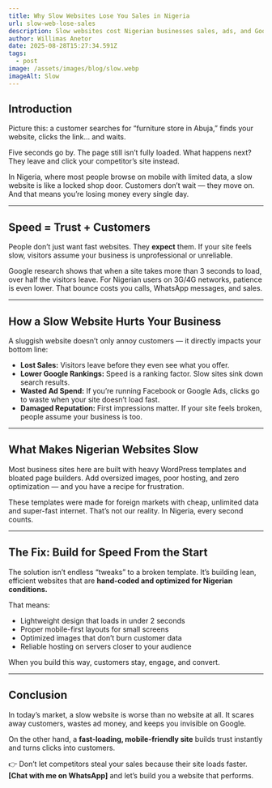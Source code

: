 ```yaml
---
title: Why Slow Websites Lose You Sales in Nigeria
url: slow-web-lose-sales
description: Slow websites cost Nigerian businesses sales, ads, and Google rankings. Learn why speed matters and
author: Willimas Anetor
date: 2025-08-28T15:27:34.591Z
tags:
  - post
image: /assets/images/blog/slow.webp
imageAlt: Slow
---
```


## Introduction

Picture this: a customer searches for “furniture store in Abuja,” finds your website, clicks the link… and waits.

Five seconds go by. The page still isn’t fully loaded. What happens next? They leave and click your competitor’s site instead.

In Nigeria, where most people browse on mobile with limited data, a slow website is like a locked shop door. Customers don’t wait — they move on. And that means you’re losing money every single day.

---

## Speed = Trust + Customers

People don’t just want fast websites. They **expect** them. If your site feels slow, visitors assume your business is unprofessional or unreliable.

Google research shows that when a site takes more than 3 seconds to load, over half the visitors leave. For Nigerian users on 3G/4G networks, patience is even lower. That bounce costs you calls, WhatsApp messages, and sales.

---

## How a Slow Website Hurts Your Business

A sluggish website doesn’t only annoy customers — it directly impacts your bottom line:

- **Lost Sales:** Visitors leave before they even see what you offer.
- **Lower Google Rankings:** Speed is a ranking factor. Slow sites sink down search results.
- **Wasted Ad Spend:** If you’re running Facebook or Google Ads, clicks go to waste when your site doesn’t load fast.
- **Damaged Reputation:** First impressions matter. If your site feels broken, people assume your business is too.

---

## What Makes Nigerian Websites Slow

Most business sites here are built with heavy WordPress templates and bloated page builders. Add oversized images, poor hosting, and zero optimization — and you have a recipe for frustration.

These templates were made for foreign markets with cheap, unlimited data and super-fast internet. That’s not our reality. In Nigeria, every second counts.

---

## The Fix: Build for Speed From the Start

The solution isn’t endless “tweaks” to a broken template. It’s building lean, efficient websites that are **hand-coded and optimized for Nigerian conditions.**

That means:

- Lightweight design that loads in under 2 seconds
- Proper mobile-first layouts for small screens
- Optimized images that don’t burn customer data
- Reliable hosting on servers closer to your audience

When you build this way, customers stay, engage, and convert.

---

## Conclusion

In today’s market, a slow website is worse than no website at all. It scares away customers, wastes ad money, and keeps you invisible on Google.

On the other hand, a **fast-loading, mobile-friendly site** builds trust instantly and turns clicks into customers.

👉 Don’t let competitors steal your sales because their site loads faster. **[Chat with me on WhatsApp]** and let’s build you a website that performs.
